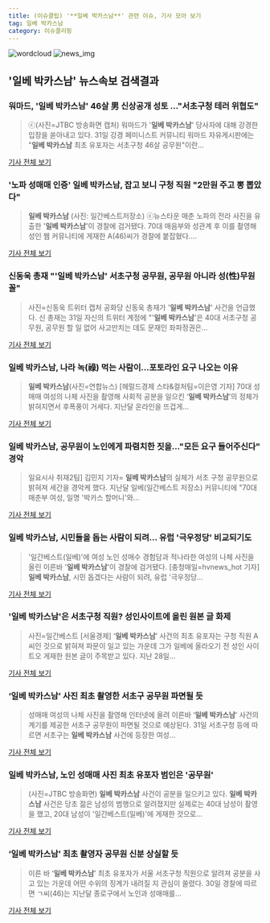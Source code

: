 ```yaml
---
title: (이슈클립) '**일베 박카스남**' 관련 이슈, 기사 모아 보기
tag: 일베 박카스남
category: 이슈클리핑
---
```

![wordcloud](https://s3.ap-northeast-2.amazonaws.com/lyrics101-wordcloud/2018-08-31-1535687902.png)
![news_img](https://user-images.githubusercontent.com/42597476/44507050-1206f400-a6e4-11e8-8d98-7ffbfebb353f.png)
## **'**일베 박카스남**'** 뉴스속보 검색결과
### 워마드, '**일베 박카스남**' 46살 男 신상공개 성토 …"서초구청 테러 위협도"

>ⓒ(사진=JTBC 방송화면 캡처) 워마드가 '**일베 박카스남**' 당사자에 대해 강경한 입장을 쏟아내고 있다. 31일 강경 페미니스트 커뮤니티 워마드 자유게시판에는 "**일베 박카스남** 최초 유포자는 서초구청 46살 공무원"이란...

<a href="http://www.dailian.co.kr/news/view/736364/?sc=naver" target="_blank">기사 전체 보기</a>

### '노파 성매매 인증' **일베 박카스남**, 잡고 보니 구청 직원 "2만원 주고 뽕 뽑았다"

>**일베 박카스남** (사진: 일간베스트저장소) ⓒ뉴스타운 매춘 노파의 전라 사진을 유출한 '**일베 박카스남**'이 경찰에 검거됐다. 70대 매음부와 성관계 후 이를 촬영해 성인 웹 커뮤니티에 게재한 A(46)씨가 경찰에 붙잡혔다....

<a href="http://www.newstown.co.kr/news/articleView.html?idxno=338703" target="_blank">기사 전체 보기</a>

### 신동욱 총재 "'**일베 박카스남**' 서초구청 공무원, 공무원 아니라 성(性)무원 꼴"

>사진=신동욱 트위터 캡처 공화당 신동욱 총재가 '**일베 박카스남**' 사건을 언급했다. 신 총재는 31일 자신의 트위터 계정에 "'**일베 박카스남**'은 40대 서초구청 공무원, 공무원 할 일 없어 사고만치는 데도 문재인 좌파정권은...

<a href="http://news20.busan.com/controller/newsController.jsp?newsId=20180831000079" target="_blank">기사 전체 보기</a>

### **일베 박카스남**, 나라 녹(祿) 먹는 사람이…포토라인 요구 나오는 이유

>**일베 박카스남**(사진=연합뉴스) [헤럴드경제 스타&컬처팀=이은영 기자] 70대 성매매 여성의 나체 사진을 촬영해 사회적 공분을 일으킨 ‘**일베 박카스남**’의 정체가 밝혀지면서 후폭풍이 거세다. 지난달 온라인을 뜨겁게...

<a href="http://biz.heraldcorp.com/culture/view.php?ud=201808311034457200137_1" target="_blank">기사 전체 보기</a>

### **일베 박카스남**, 공무원이 노인에게 파렴치한 짓을…"모든 요구 들어주신다" 경악

>일요시사 취재2팀] 김민지 기자= **일베 박카스남**의 실체가 서초 구청 공무원으로 밝혀져 세간을 경악케 했다. 지난달 일베(일간베스트 저장소) 커뮤니티에 "70대 매춘부 여성, 일명 '박카스 할머니'와...

<a href="http://www.ilyosisa.co.kr/news/articleView.html?idxno=151335" target="_blank">기사 전체 보기</a>

### **일베 박카스남**, 시민들을 돕는 사람이 되려... 유럽 '극우정당' 비교되기도

>'일간베스트(일베)'에 여성 노인 성매수 경험담과 적나라한 여성의 나체 사진을 올린 이른바 '**일베 박카스남**'이 경찰에 검거됐다.   [충청매일=hvnews_hot 기자] **일베 박카스남**, 시민 돕겠다는 사람이 되려, 유럽 '극우정당...

<a href="http://www.ccdn.co.kr/news/articleView.html?idxno=537758" target="_blank">기사 전체 보기</a>

### '**일베 박카스남**'은 서초구청 직원? 성인사이트에 올린 원본 글 화제

>사진=일간베스트 [서울경제] ‘**일베 박카스남**’ 사건의 최초 유포자는 구청 직원 A씨인 것으로 밝혀져 파문이 일고 있는 가운데 그가 일베에 올라오기 전 성인 사이트오 게재한 원본 글이 주목받고 있다. 지난 28일...

<a href="http://www.sedaily.com/NewsView/1S3KOYXSDH" target="_blank">기사 전체 보기</a>

### ‘**일베 박카스남**’ 사진 최초 촬영한 서초구 공무원 파면될 듯

>성매매 여성의 나체 사진을 촬영해 인터넷에 올려 이른바 ‘**일베 박카스남**’ 사건의 계기를 제공한 서초구 공무원이 파면될 것으로 예상된다. 31일 서초구청 등에 따르면 서초구는 **일베 박카스남** 사건에 등장한 여성...

<a href="http://news.kmib.co.kr/article/view.asp?arcid=0012645930&code=61121111&cp=nv" target="_blank">기사 전체 보기</a>

### **일베 박카스남**, 노인 성매매 사진 최초 유포자 범인은 '공무원'

>(사진=JTBC 방송화면) **일베 박카스남** 사건이 공분을 일으키고 있다. **일베 박카스남** 사건은 당초 젊은 남성의 범행으로 알려졌지만 실제로는 40대 남성이 촬영을 했고, 20대 남성이 '일간베스트(일베)'에 게재한 것으로...

<a href="http://www.anewsa.com/detail.php?number=1364099&thread=09r02" target="_blank">기사 전체 보기</a>

### ‘**일베 박카스남**’ 최초 촬영자 공무원 신분 상실할 듯

>이른 바 ‘**일베 박카스남**’ 최초 유포자가 서울 서초구청 직원으로 알려져 공분을 사고 있는 가운데 어떤 수위의 징계가 내려질 지 관심이 쏠렸다. 30일 경찰에 따르면 ㄱ씨(46)는 지난달 종로구에서 노인과 성매매를...

<a href="http://sports.khan.co.kr/news/sk_index.html?art_id=201808310841003&sec_id=560901&pt=nv" target="_blank">기사 전체 보기</a>


